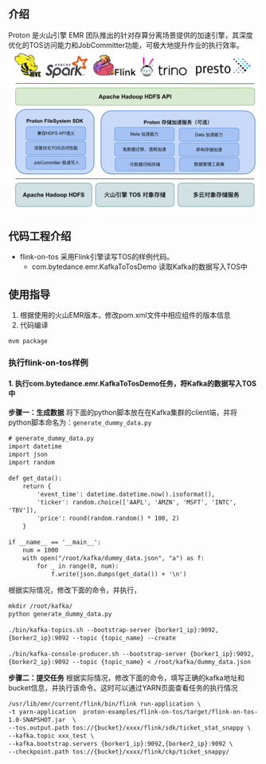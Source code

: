 ## 介绍
Proton 是火山引擎 EMR 团队推出的针对存算分离场景提供的加速引擎，其深度优化的TOS访问能力和JobCommitter功能，可极大地提升作业的执行效率。
![image](images/architecture.jpg)

## 代码工程介绍
- flink-on-tos 采用Flink引擎读写TOS的样例代码。
  - com.bytedance.emr.KafkaToTosDemo 读取Kafka的数据写入TOS中

## 使用指导
1. 根据使用的火山EMR版本，修改pom.xml文件中相应组件的版本信息
2. 代码编译
```
mvm package
```

### 执行flink-on-tos样例
#### 1. 执行com.bytedance.emr.KafkaToTosDemo任务，将Kafka的数据写入TOS中 
**步骤一：生成数据** 
将下面的python脚本放在在Kafka集群的client端，并将python脚本命名为：`generate_dummy_data.py`
```
# generate_dummy_data.py
import datetime
import json
import random

def get_data():
    return {
        'event_time': datetime.datetime.now().isoformat(),
        'ticker': random.choice(['AAPL', 'AMZN', 'MSFT', 'INTC', 'TBV']),
        'price': round(random.random() * 100, 2)
    }

if __name__ == '__main__':
    num = 1000
    with open("/root/kafka/dummy_data.json", "a") as f:
        for _ in range(0, num):
            f.write(json.dumps(get_data()) + '\n')
```

根据实际情况，修改下面的命令，并执行，
```
mkdir /root/kafka/
python generate_dummy_data.py

./bin/kafka-topics.sh --bootstrap-server {borker1_ip}:9092,{borker2_ip}:9092 --topic {topic_name} --create

./bin/kafka-console-producer.sh --bootstrap-server {borker1_ip}:9092,{borker2_ip}:9092 --topic {topic_name} < /root/kafka/dummy_data.json
```

**步骤二：提交任务**
根据实际情况，修改下面的命令，填写正确的kafka地址和bucket信息，并执行该命令。这时可以通过YARN页面查看任务的执行情况
```
/usr/lib/emr/current/flink/bin/flink run-application \
-t yarn-application  proton-examples/flink-on-tos/target/flink-on-tos-1.0-SNAPSHOT.jar  \
--tos.output.path tos://{bucket}/xxxx/flink/sdk/ticket_stat_snappy \
--kafka.topic xxx_test \
--kafka.bootstrap.servers {borker1_ip}:9092,{borker2_ip}:9092 \
--checkpoint.path tos://{bucket}/xxxx/flink/ckp/ticket_snappy/
```